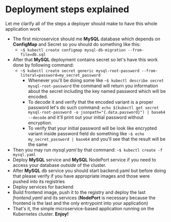 # Deployment steps explained

Let me clarify all of the steps a deployer should make to have this whole application work

* The first microservice should me **MySQL** database which depends on **ConfigMap** and Secret so you should do something like this:
  * `~$ kubectl create configmap mysql-db-migration --from-file=db.sql`
* After that **MySQL** deployment contains secret so let's have this work done by following command:
  * `~$ kubectl create secret generic mysql-root-password --from-literal=password=my_secret_password`
    * Whenever you'll be doing some like `~$ kubectl describe secret mysql-root-password` the command will return you information about the secret including the key named password which will be encoded. 
    * To decode it and verify that the encoded variant is a proper password let's do such command: `echo $(kubectl get secret mysql-root-password -o jsonpath="{.data.password}") | base64 --decode` and it'll print out your initial password without encryption.
    * To verify that your initial password will be look like encrypted variant inside password field do something like `~$ echo my_secret_password | base64` and you'll see that the result will be the same
* Then you may run _mysql.yaml_ by that command: `~$ kubectl create -f mysql.yaml`
* Deploy **MySQL** service and **MySQL** NodePort service if you need to access your database _outside_ of the cluster.
* After **MySQL** db service you should start backend.yaml but before doing that please verify if you have appropriate images and those were pushed into its registries
* Deploy services for backend
* Build frontend image, push it to the registry and deploy the last _frontend.yaml_ and its services (**NodePort** is necessary because the frontend is the last and the only entrypoint into your application)
* That's it, the simple microservice-based application running on the Kubernetes cluster. **Enjoy!**
